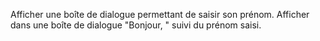 Afficher une boîte de dialogue permettant de saisir son prénom. 
Afficher dans une boîte de dialogue "Bonjour, " suivi du prénom saisi.